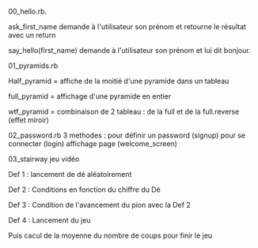 00_hello.rb.

ask_first_name demande à l'utilisateur son prénom et retourne le résultat avec un return 

say_hello(first_name) demande à l'utilisateur son prénom et lui dit bonjour.


01_pyramids.rb

Half_pyramid 
= affiche de la moitié d'une pyramide dans un tableau

full_pyramid 
= affichage d'une pyramide en entier

wtf_pyramid 
= combinaison de 2 tableau : de la full et de la full.reverse (effet miroir)


02_password.rb
3 methodes :
pour définir un password (signup)
pour se connecter (login)
affichage page (welcome_screen)


03_stairway
jeu vidéo

Def 1 :
lancement de dé aléatoirement

Def 2 : 
Conditions en fonction du chiffre du Dé

Def 3 :
Condition de l'avancement du pion avec la Def 2

Def 4 :
Lancement du jeu

Puis cacul de la moyenne du nombre de coups pour finir le jeu
